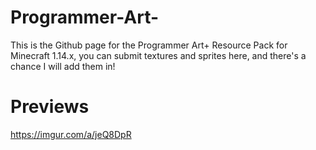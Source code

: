 # Programmer-Art-
This is the Github page for the Programmer Art+ Resource Pack for Minecraft 1.14.x, you can submit textures and sprites here, and there's a chance I will add them in!


# Previews
https://imgur.com/a/jeQ8DpR
